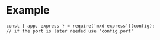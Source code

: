 # Example

```
const { app, express } = require('mxd-express')(config);
// if the port is later needed use 'config.port' 
```
